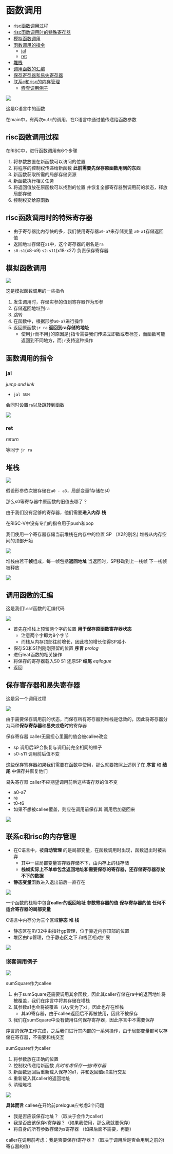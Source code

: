 # 函数调用
 
* [risc函数调用过程](#risc函数调用过程)
* [risc函数调用时的特殊寄存器](#risc函数调用时的特殊寄存器)
* [模拟函数调用](#模拟函数调用)
* [函数调用的指令](#函数调用的指令)
  * [jal](#jal)
  * [ret](#ret)
* [堆栈](#堆栈)
* [调用函数的汇编](#调用函数的汇编)
* [保存寄存器和易失寄存器](#保存寄存器和易失寄存器)
* [联系c和risc的内存管理](#联系c和risc的内存管理)
  * [嵌套调用例子](#嵌套调用例子)

![](img/47e2d34e.png)

这是C语言中的函数

在main中，有两次`mult`的调用，在C语言中通过值传递给函数参数

## risc函数调用过程

在RISC中，进行函数调用有6个步骤

1. 将参数放置在新函数可以访问的位置
2. 将程序的控制权传递给新函数 **此前需要先保存原函数用到的东西**
3. 新函数获取所需的局部存储资源
4. 新函数执行相关任务
5. 将返回值放在原函数可以找到的位置 并恢复全部寄存器到调用前的状态，释放局部存储
6. 控制权交给原函数

## risc函数调用时的特殊寄存器

* 由于寄存器比内存快的多，我们使用寄存器`a0-a7`来存储变量 `a0-a1`存储返回值
* 返回地址存储在`x1`中，这个寄存器的别名是`ra`
* `s0-s1`(x8-x9) `s2-s11`(x18-x27) 负责保存寄存器

## 模拟函数调用

![](img/3f38eee5.png)

这是模拟函数调用的一些指令

1. 发生调用时，存储实参的值到寄存器作为形参
2. 存储返回地址到`ra`
3. 跳转 
4. 在函数中，根据形参`a0-a7`进行操作
5. 返回原函数`jr ra` **返回到ra存储的地址** 
    * 使用`jr`而不用`j`的原因是`j`指令需要我们传递立即数或者标签，而函数可能返回到不同地方，而`jr`支持这种操作

## 函数调用的指令

### jal

*jump and link*

* `jal SUM`

会同时设置`ra`以及跳转到函数

![](img/c52071fe.png)

### ret

*return*

等同于 `jr ra`

## 堆栈

![](img/898e575a.png)

假设形参依次被存储在`a0 - a3`，局部变量f存储在s0

那么s0等寄存器中原函数的旧值去哪了？

由于我们没有足够的寄存器，他们需要**进入内存** **栈**

在RISC-V中没有专门的指令用于push和pop

我们使用一个寄存器存储当前堆栈在内存中的位置 SP （X2的别名) 堆栈从内存空间的顶部开始

![](img/88849582.png)

堆栈由若干**帧**组成，每一帧包括**返回地址** 当返回时，SP移动到上一栈帧 下一栈帧被释放

![](img/2339e2a7.png)

## 调用函数的汇编

这是我们`leaf`函数的汇编代码

![](img/9132c7d7.png)

* 首先在堆栈上预留两个字的位置 **用于保存原函数寄存器状态**
  * 注意两个字即为8个字节
  * 而栈从内存顶部往前增长，因此栈的增长使得SP减小
* 保存S0和S1到刚刚预留的位置 **序言** *prolog*
* 进行leaf函数的相关操作
* 将保存的寄存器载入S0 S1 还原SP **结尾** *eqilogue*
* 返回

## 保存寄存器和易失寄存器

这是另一个调用过程

![](img/3ea48401.png)

由于需要保存调用前的状态，而保存所有寄存器到堆栈是低效的，因此将寄存器分为两种**保存寄存器**和**易失**或**临时**的寄存器

保存寄存器 caller无需担心里面的值会被callee改变

* sp 调用后SP会恢复与调用前完全相同的样子
* s0-s11 调用前后值不变

这些保存寄存器如果我们需要在函数中使用，那么就要按照上述例子在 **序言** 和 **结尾** 中保存并恢复他们

易失寄存器 caller不应期望调用前后这些寄存器的值不变

* a0-a7 
* ra
* t0-t6
* 如果不想被callee覆盖，则应在调用前保存其 调用后加载回来

![](img/e4ce2899.png)

## 联系c和risc的内存管理

* 在C语言中，被**自动管理** 的是局部变量，在函数调用时出现，函数退出时被丢弃
  * 其中一些局部变量寄存器存储不下，由内存上的栈存储
  * **栈帧实际上不单单包含返回地址和需要保存的寄存器，还存储寄存器存放不下的数据**
* **静态变量**函数进入退出前后一直存在

![](img/8828870c.png)

一个函数的栈帧中包含**caller的返回地址** **参数寄存器的值** **保存寄存器的值** **任何不适合寄存器的局部变量**

C语言中内存分为三个区域**静态** **堆** **栈**

* 静态区在RV32中由指针gp管理，位于靠近内存顶部的位置
* 堆区由hp管理，位于静态区之下 和栈区相对扩展

![](img/bf5b3bc2.png)

### 嵌套调用例子

![](img/5cdf9ca5.png)

sumSquare作为callee

1.  由于sumSquare还需要调用其余函数，因此其caller存储在ra中的返回地址将被覆盖，我们在序言中将其存储在堆栈
2. 其参数a1也会将被覆盖（从y变为了x），因此也存在堆栈
    * 其a0寄存器，由于callee返回后不再被使用，因此不被保存
3. 我们在sumSquare中没有使用任何保存寄存器，因此序言中不需要保存

序言的保存工作完成，之后我们进行其内部的一系列操作，由于局部变量都可以存储在寄存器，不需要和栈交互

sumSquare作为caller

1. 将参数放在正确的位置
2. 控制权传递给新函数 *此时考虑保存一些t寄存器*
3. 新函数返回后重新载入保存的a1，并和返回值a0进行交互
4. 重新载入其caller的返回地址
5. 清理堆栈

![](img/9d495185.png)

**具体而言** callee在开始前prelogue应考虑3个问题

* 我是否应该保存地址？（取决于会作为caller）
* 我是否应该保存s寄存器？（如果我使用，那么我就要保存）
* 将自身的所有参数存储为s寄存器 （如果后面不需要，再删）

caller在调用前考虑：我是否要保存t寄存器？（取决于调用后是否会用到之前的t寄存器的值）
